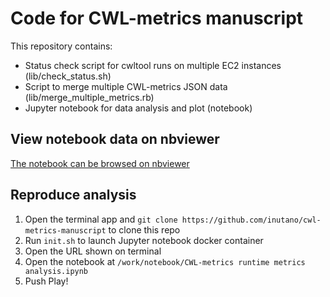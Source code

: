 # Code for CWL-metrics manuscript

This repository contains:

- Status check script for cwltool runs on multiple EC2 instances (lib/check_status.sh)
- Script to merge multiple CWL-metrics JSON data (lib/merge_multiple_metrics.rb)
- Jupyter notebook for data analysis and plot (notebook)

## View notebook data on nbviewer

[The notebook can be browsed on nbviewer](https://nbviewer.jupyter.org/github/inutano/cwl-metrics-manuscript/blob/master/notebook/CWL-metrics%20runtime%20metrics%20analysis.ipynb)

## Reproduce analysis

1. Open the terminal app and `git clone https://github.com/inutano/cwl-metrics-manuscript` to clone this repo
2. Run `init.sh` to launch Jupyter notebook docker container
3. Open the URL shown on terminal
4. Open the notebook at `/work/notebook/CWL-metrics runtime metrics analysis.ipynb`
5. Push Play!
